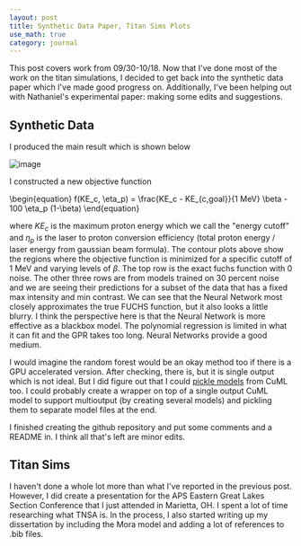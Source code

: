 ```yaml
---
layout: post
title: Synthetic Data Paper, Titan Sims Plots
use_math: true
category: journal
---
```


This post covers work from 09/30-10/18. Now that I've done most of the work on the titan simulations, I decided to get back into the synthetic data paper which I've made good progress on. Additionally, I've been helping out with Nathaniel's experimental paper: making some edits and suggestions.

## Synthetic Data 

I produced the main result which is shown below

![image](https://github.com/user-attachments/assets/629d58fb-3653-4e98-958b-fafec9443b8a)

I constructed a new objective function

\begin{equation}
f(KE_c, \eta_p) = \frac{KE_c - KE_{c,goal}}{1 MeV} \beta - 100 \eta_p (1-\beta)
\end{equation}

where $KE_c$ is the maximum proton energy which we call the "energy cutoff" and $\eta_p$ is the laser to proton conversion efficiency (total proton energy / laser energy from gaussian beam formula). The contour plots above show the regions where the objective function is minimized for a specific cutoff of 1 MeV and varying levels of $\beta$. The top row is the exact fuchs function with 0 noise. The other three rows are from models trained on 30 percent noise and we are seeing their predictions for a subset of the data that has a fixed max intensity and min contrast. We can see that the Neural Network most closely approximates the true FUCHS function, but it also looks a little blurry. I think the perspective here is that the Neural Network is more effective as a blackbox model. The polynomial regression is limited in what it can fit and the GPR takes too long. Neural Networks provide a good medium. 

I would imagine the random forest would be an okay method too if there is a GPU accelerated version. After checking, there is, but it is single output which is not ideal. But I did figure out that I could [pickle models](https://docs.rapids.ai/api/cuml/nightly/pickling_cuml_models/) from CuML too. I could probably create a wrapper on top of a single output CuML model to support multioutput (by creating several models) and pickling them to separate model files at the end. 

I finished creating the github repository and put some comments and a README in. I think all that's left are minor edits. 

## Titan Sims

I haven't done a whole lot more than what I've reported in the previous post. However, I did create a presentation for the APS Eastern Great Lakes Section Conference that I just attended in Marietta, OH. I spent a lot of time researching what TNSA is. In the process, I also started writing up my dissertation by including the Mora model and adding a lot of references to .bib files. 
